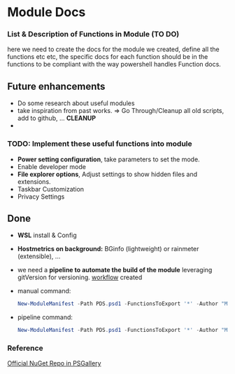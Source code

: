 # Module Docs

### List & Description of Functions in Module (TO DO)
here we need to create the docs for the module we created, define all the functions etc etc, the specific docs for each function should be in the functions to be compliant with the way powershell handles Function docs.

## Future enhancements

- Do some research about useful modules
- take inspiration from past works. => Go Through/Cleanup all old scripts, add to github, ... **CLEANUP**
- 

### TODO: Implement these useful functions into module

- **Power setting configuration**, take parameters to set the mode.
- Enable developer mode
- **File explorer options**, Adjust settings to show hidden files and extensions.
- Taskbar Customization
- Privacy Settings


## Done

- **WSL** install & Config

- **Hostmetrics on background:** BGinfo (lightweight) or rainmeter (extensible), ...

- we need a **pipeline to automate the build of the module** leveraging gitVersion for versioning. [workflow](./../../.github/workflows/publish-ps-module.yaml)  created

- manual command:
    ````powershell
    New-ModuleManifest -Path PDS.psd1 -FunctionsToExport '*' -Author "MKTHEPLUGG" -Description 'Personal Deploy Script' -CompanyName 'meti.pro'
    ````
  
- pipeline command:
    ````powershell
    New-ModuleManifest -Path PDS.psd1 -FunctionsToExport '*' -Author "MKTHEPLUGG" -Description 'Personal Deploy Script' -CompanyName 'meti.pro'
    ````
  

### Reference

[Official NuGet Repo in PSGallery](https://www.powershellgallery.com/packages/PDS/)